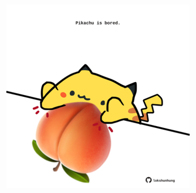 <!-- built at 11/02/2023, 03:00:50 UTC -->
<p align="center">
  <img width="500" height="500" src="./ReadmeImage.svg">
</p>
